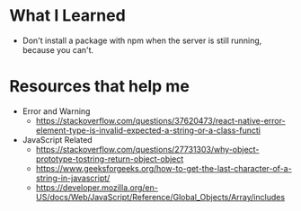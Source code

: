 # What I Learned

- Don't install a package with npm when the server is still running, because you can't.

# Resources that help me

- Error and Warning
  - https://stackoverflow.com/questions/37620473/react-native-error-element-type-is-invalid-expected-a-string-or-a-class-functi
- JavaScript Related
  - https://stackoverflow.com/questions/27731303/why-object-prototype-tostring-return-object-object
  - https://www.geeksforgeeks.org/how-to-get-the-last-character-of-a-string-in-javascript/
  - https://developer.mozilla.org/en-US/docs/Web/JavaScript/Reference/Global_Objects/Array/includes
